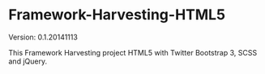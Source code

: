 Framework-Harvesting-HTML5
==========================

Version: 0.1.20141113

This Framework Harvesting project HTML5 with Twitter Bootstrap 3, SCSS and jQuery.
